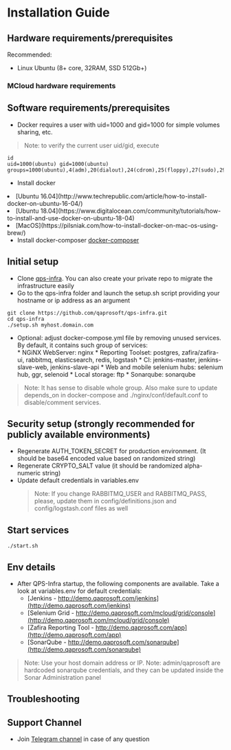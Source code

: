 # Installation Guide

## Hardware requirements/prerequisites
Recommended:
* Linux Ubuntu (8+ core, 32RAM, SSD 512Gb+)
### MCloud hardware requirements
 
## Software requirements/prerequisites
* Docker requires a user with uid=1000 and gid=1000 for simple volumes sharing, etc.
 > Note: to verify the current user uid/gid, execute
  ```
  id
  uid=1000(ubuntu) gid=1000(ubuntu) groups=1000(ubuntu),4(adm),20(dialout),24(cdrom),25(floppy),27(sudo),29(audio),30(dip),44(video),46(plugdev),102(netdev),999(docker
  ```
* Install docker 
<ui>
  <li> [Ubuntu 16.04](http://www.techrepublic.com/article/how-to-install-docker-on-ubuntu-16-04/)
  <li> [Ubuntu 18.04](https://www.digitalocean.com/community/tutorials/how-to-install-and-use-docker-on-ubuntu-18-04)
  <li> [MacOS](https://pilsniak.com/how-to-install-docker-on-mac-os-using-brew/)
 </ui>
  
* Install docker-composer
 [docker-composer](https://docs.docker.com/compose/install/#install-compose)

## Initial setup
* Clone [qps-infra](https://github.com/qaprosoft/qps-infra). You can also create your private repo to migrate the infrastructure easily
* Go to the qps-infra folder and launch the setup.sh script providing your hostname or ip address as an argument
```
git clone https://github.com/qaprosoft/qps-infra.git
cd qps-infra
./setup.sh myhost.domain.com
```
* Optional: adjust docker-compose.yml file by removing unused services. By default, it contains such group of services:</br>
      * NGiNX WebServer: nginx 
      * Reporting Toolset: postgres, zafira/zafira-ui, rabbitmq, elasticsearch, redis, logstash 
      * CI: jenkins-master, jenkins-slave-web, jenkins-slave-api 
      * Web and mobile selenium hubs: selenium hub, ggr, selenoid 
      * Local storage: ftp 
      * Sonarqube: sonarqube 
> Note: It has sense to disable whole group. Also make sure to update depends_on in docker-compose and ./nginx/conf/default.conf to disable/comment services.

## Security setup  (strongly recommended for publicly available environments)
* Regenerate AUTH_TOKEN_SECRET for production environment. (It should be base64 encoded value based on randomized string)
* Regenerate CRYPTO_SALT value (it should be randomized alpha-numeric string)
* Update default credentials in variables.env
  > Note: If you change RABBITMQ_USER and RABBITMQ_PASS, please, update them in config/definitions.json and config/logstash.conf files as well  
  
## Start services
```
./start.sh
```

## Env details
* After QPS-Infra startup, the following components are available. Take a look at variables.env for default credentials:
     * [Jenkins - http://demo.qaprosoft.com/jenkins](http://demo.qaprosoft.com/jenkins)
     * [Selenium Grid - http://demo.qaprosoft.com/mcloud/grid/console](http://demo.qaprosoft.com/mcloud/grid/console)
     * [Zafira Reporting Tool - http://demo.qaprosoft.com/app](http://demo.qaprosoft.com/app)
     * [SonarQube - http://demo.qaprosoft.com/sonarqube](http://demo.qaprosoft.com/sonarqube)
 > Note: Use your host domain address or IP.
 > Note: admin/qaprosoft are hardcoded sonarqube credentials, and they can be updated inside the Sonar Administration panel
  

## Troubleshooting

## Support Channel

* Join [Telegram channel](https://t.me/qps_infra) in case of any question
